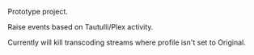 Prototype project.

Raise events based on Tautulli/Plex activity.

Currently will kill transcoding streams where profile isn't set to Original.
